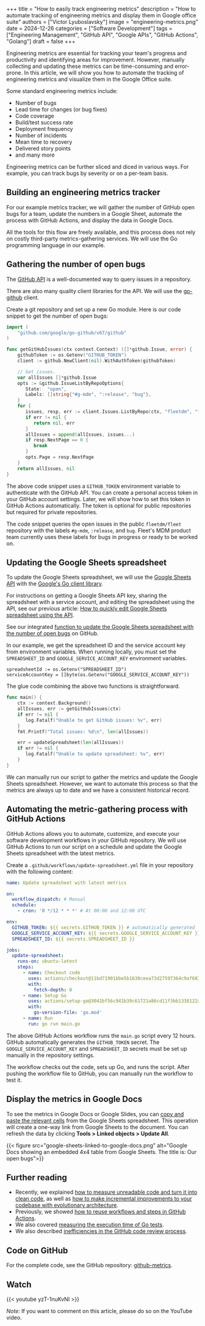 +++
title = "How to easily track engineering metrics"
description = "How to automate tracking of engineering metrics and display them in Google office suite"
authors = ["Victor Lyuboslavsky"]
image = "engineering-metrics.png"
date = 2024-12-26
categories = ["Software Development"]
tags = ["Engineering Management", "GitHub API", "Google APIs", "GitHub Actions", "Golang"]
draft = false
+++

Engineering metrics are essential for tracking your team's progress and productivity and identifying areas for
improvement. However, manually collecting and updating these metrics can be time-consuming and error-prone. In this
article, we will show you how to automate the tracking of engineering metrics and visualize them in the Google Office
suite.

Some standard engineering metrics include:

- Number of bugs
- Lead time for changes (or bug fixes)
- Code coverage
- Build/test success rate
- Deployment frequency
- Number of incidents
- Mean time to recovery
- Delivered story points
- and many more

Engineering metrics can be further sliced and diced in various ways. For example, you can track bugs by severity or on a
per-team basis.

## Building an engineering metrics tracker

For our example metrics tracker, we will gather the number of GitHub open bugs for a team, update the numbers in a
Google Sheet, automate the process with GitHub Actions, and display the data in Google Docs.

All the tools for this flow are freely available, and this process does not rely on costly third-party metrics-gathering
services. We will use the Go programming language in our example.

## Gathering the number of open bugs

The [GitHub API](https://docs.github.com/en/rest) is a well-documented way to query issues in a repository.

There are also many quality client libraries for the API. We will use the
[go-github](https://github.com/google/go-github) client.

Create a git repository and set up a new Go module. Here is our code snippet to get the number of open bugs:

```go
import (
    "github.com/google/go-github/v67/github"
)

func getGitHubIssues(ctx context.Context) ([]*github.Issue, error) {
    githubToken := os.Getenv("GITHUB_TOKEN")
    client := github.NewClient(nil).WithAuthToken(githubToken)

    // Get issues.
    var allIssues []*github.Issue
    opts := &github.IssueListByRepoOptions{
       State:  "open",
       Labels: []string{"#g-mdm", ":release", "bug"},
    }
    for {
       issues, resp, err := client.Issues.ListByRepo(ctx, "fleetdm", "fleet", opts)
       if err != nil {
          return nil, err
       }
       allIssues = append(allIssues, issues...)
       if resp.NextPage == 0 {
          break
       }
       opts.Page = resp.NextPage
    }
    return allIssues, nil
}
```

The above code snippet uses a `GITHUB_TOKEN` environment variable to authenticate with the GitHub API. You can create a
personal access token in your GitHub account settings. Later, we will show how to set this token in GitHub Actions
automatically. The token is optional for public repositories but required for private repositories.

The code snippet queries the open issues in the public `fleetdm/fleet` repository with the labels `#g-mdm`, `:release`,
and `bug`. Fleet's MDM product team currently uses these labels for bugs in progress or ready to be worked on.

## Updating the Google Sheets spreadsheet

To update the Google Sheets spreadsheet, we will use the [Google Sheets API](https://developers.google.com/sheets/api)
with the [Google's Go client library](https://pkg.go.dev/google.golang.org/api@v0.214.0/sheets/v4).

For instructions on getting a Google Sheets API key, sharing the spreadsheet with a service account, and editing the
spreadsheet using the API, see our previous article:
[How to quickly edit Google Sheets spreadsheet using the API](../google-sheets-api/).

See our integrated
[function to update the Google Sheets spreadsheet with the number of open bugs](https://github.com/getvictor/github-metrics/blob/34abb1071a300659ab1ae534759bc4d47728e343/main.go#L55)
on GitHub.

In our example, we get the spreadsheet ID and the service account key from environment variables. When running locally,
you must set the `SPREADSHEET_ID` and `GOOGLE_SERVICE_ACCOUNT_KEY` environment variables.

```
spreadsheetId := os.Getenv("SPREADSHEET_ID")
serviceAccountKey = []byte(os.Getenv("GOOGLE_SERVICE_ACCOUNT_KEY"))
```

The glue code combining the above two functions is straightforward.

```go
func main() {
    ctx := context.Background()
    allIssues, err := getGitHubIssues(ctx)
    if err != nil {
       log.Fatalf("Unable to get GitHub issues: %v", err)
    }
    fmt.Printf("Total issues: %d\n", len(allIssues))

    err = updateSpreadsheet(len(allIssues))
    if err != nil {
       log.Fatalf("Unable to update spreadsheet: %v", err)
    }
}
```

We can manually run our script to gather the metrics and update the Google Sheets spreadsheet. However, we want to
automate this process so that the metrics are always up to date and we have a consistent historical record.

## Automating the metric-gathering process with GitHub Actions

GitHub Actions allows you to automate, customize, and execute your software development workflows in your GitHub
repository. We will use GitHub Actions to run our script on a schedule and update the Google Sheets spreadsheet with the
latest metrics.

Create a `.github/workflows/update-spreadsheet.yml` file in your repository with the following content:

```yaml
name: Update spreadsheet with latest metrics

on:
  workflow_dispatch: # Manual
  schedule:
    - cron: '0 */12 * * *' # At 00:00 and 12:00 UTC

env:
  GITHUB_TOKEN: ${{ secrets.GITHUB_TOKEN }} # automatically generated
  GOOGLE_SERVICE_ACCOUNT_KEY: ${{ secrets.GOOGLE_SERVICE_ACCOUNT_KEY }}
  SPREADSHEET_ID: ${{ secrets.SPREADSHEET_ID }}

jobs:
  update-spreadsheet:
    runs-on: ubuntu-latest
    steps:
      - name: Checkout code
        uses: actions/checkout@11bd71901bbe5b1630ceea73d27597364c9af683 # v4.2.2
        with:
          fetch-depth: 0
      - name: Setup Go
        uses: actions/setup-go@3041bf56c941b39c61721a86cd11f3bb1338122a # v5.2.0
        with:
          go-version-file: 'go.mod'
      - name: Run
        run: go run main.go
```

The above GitHub Actions workflow runs the `main.go` script every 12 hours. GitHub automatically generates the
`GITHUB_TOKEN` secret. The `GOOGLE_SERVICE_ACCOUNT_KEY` and `SPREADSHEET_ID` secrets must be set up manually in the
repository settings.

The workflow checks out the code, sets up Go, and runs the script. After pushing the workflow file to GitHub, you can
manually run the workflow to test it.

## Display the metrics in Google Docs

To see the metrics in Google Docs or Google Slides, you can
[copy and paste the relevant cells](https://support.google.com/docs/answer/7009814) from the Google Sheets spreadsheet.
This operation will create a one-way link from Google Sheets to the document. You can refresh the data by clicking
**Tools > Linked objects > Update All**.

{{< figure src="google-sheets-linked-to-google-docs.png" alt="Google Docs showing an embedded 4x4 table from Google Sheets. The title is: Our open bugs">}}

## Further reading

- Recently, we explained [how to measure unreadable code and turn it into clean code](../readable-code/), as well as
  [how to make incremental improvements to your codebase with evolutionary architecture](../scaling-codebase-evolutionary-architecture/).
- Previously, we showed [how to reuse workflows and steps in GitHub Actions](../github-reusable-workflows-and-steps/).
- We also covered [measuring the execution time of Go tests](../go-test-execution-time/).
- We also described [inefficiencies in the GitHub code review process](../github-code-review-issues/).

## Code on GitHub

For the complete code, see the GitHub repository: [github-metrics](https://github.com/getvictor/github-metrics).

## Watch

{{< youtube yzT-1nuKvNI >}}

_Note:_ If you want to comment on this article, please do so on the YouTube video.
